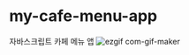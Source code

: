 # my-cafe-menu-app
자바스크립트 카페 메뉴 앱 
![ezgif com-gif-maker](https://user-images.githubusercontent.com/81800956/184470803-f507e21e-c8d4-48f7-9ecc-73019f7f1ee4.gif)
